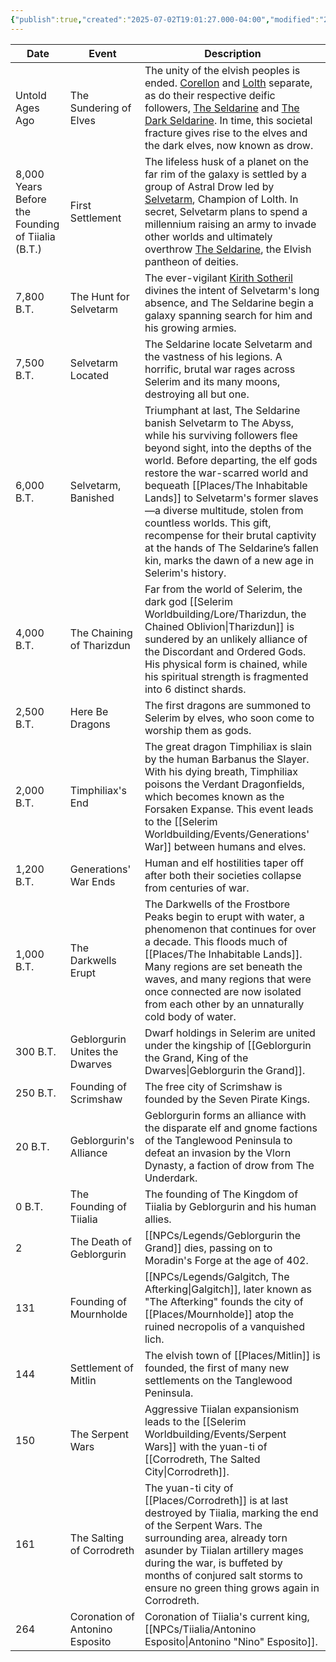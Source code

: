```yaml
---
{"publish":true,"created":"2025-07-02T19:01:27.000-04:00","modified":"2025-10-22T17:57:24.532-04:00","published":"2025-10-22T17:57:24.532-04:00","cssclasses":"","Authors":["Jordan Nolte"]}
---
```



| Date                                              | Event                           | Description                                                                                                                                                                                                                                                                                                                                                                                                                                                                                                              |
| ------------------------------------------------- | ------------------------------- | ------------------------------------------------------------------------------------------------------------------------------------------------------------------------------------------------------------------------------------------------------------------------------------------------------------------------------------------------------------------------------------------------------------------------------------------------------------------------------------------------------------------------ |
| Untold Ages Ago                                   | The Sundering of Elves          | The unity of the elvish peoples is ended. [Corellon](https://5e.tools/deities.html#corellon%20larethian_elven_mtf) and [Lolth](https://5e.tools/deities.html#lolth_drow_mtf) separate, as do their respective deific followers, [The Seldarine](https://5e.tools/tables.html#elf%20deities%20(the%20seldarine)_mtf) and [The Dark Seldarine](https://5e.tools/tables.html#drow%20deities%20(the%20dark%20seldarine)_mtf). In time, this societal fracture gives rise to the elves and the dark elves, now known as drow. |
| 8,000 Years Before the Founding of Tiialia (B.T.) | First Settlement                | The lifeless husk of a planet on the far rim of the galaxy is settled by a group of Astral Drow led by [Selvetarm](https://5e.tools/deities.html#selvetarm_drow_mtf), Champion of Lolth. In secret, Selvetarm plans to spend a millennium raising an army to invade other worlds and ultimately overthrow [The Seldarine](https://5e.tools/tables.html#elf%20deities%20(the%20seldarine)_mtf), the Elvish pantheon of deities.                                                                                           |
| 7,800 B.T.                                        | The Hunt for Selvetarm          | The ever-vigilant [Kirith Sotheril](https://5e.tools/deities.html#kirith%20sotheril_elven_mtf) divines the intent of Selvetarm's long absence, and The Seldarine begin a galaxy spanning search for him and his growing armies.                                                                                                                                                                                                                                                                                          |
| 7,500 B.T.                                        | Selvetarm Located               | The Seldarine locate Selvetarm and the vastness of his legions. A horrific, brutal war rages across Selerim and its many moons, destroying all but one.                                                                                                                                                                                                                                                                                                                                                                  |
| 6,000 B.T.                                        | Selvetarm, Banished             | Triumphant at last, The Seldarine banish Selvetarm to The Abyss, while his surviving followers flee beyond sight, into the depths of the world. Before departing, the elf gods restore the war-scarred world and bequeath [[Places/The Inhabitable Lands]] to Selvetarm's former slaves—a diverse multitude, stolen from countless worlds. This gift, recompense for their brutal captivity at the hands of The Seldarine’s fallen kin, marks the dawn of a new age in Selerim's history.                                       |
| 4,000 B.T.                                        | The Chaining of Tharizdun       | Far from the world of Selerim, the dark god [[Selerim Worldbuilding/Lore/Tharizdun, the Chained Oblivion\|Tharizdun]] is sundered by an unlikely alliance of the Discordant and Ordered Gods. His physical form is chained, while his spiritual strength is fragmented into 6 distinct shards.                                                                                                                                                                                                                                                      |
| 2,500 B.T.                                        | Here Be Dragons                 | The first dragons are summoned to Selerim by elves, who soon come to worship them as gods.                                                                                                                                                                                                                                                                                                                                                                                                                               |
| 2,000 B.T.                                        | Timphiliax's End                | The great dragon Timphiliax is slain by the human Barbanus the Slayer. With his dying breath, Timphiliax poisons the Verdant Dragonfields, which becomes known as the Forsaken Expanse. This event leads to the [[Selerim Worldbuilding/Events/Generations' War]] between humans and elves.                                                                                                                                                                                                                                                           |
| 1,200 B.T.                                        | Generations' War Ends           | Human and elf hostilities taper off after both their societies collapse from centuries of war.                                                                                                                                                                                                                                                                                                                                                                                                                           |
| 1,000 B.T.                                        | The Darkwells Erupt             | The Darkwells of the Frostbore Peaks begin to erupt with water, a phenomenon that continues for over a decade. This floods much of [[Places/The Inhabitable Lands]]. Many regions are set beneath the waves, and many regions that were once connected are now isolated from each other by an unnaturally cold body of water.                                                                                                                                                                                                   |
| 300 B.T.                                          | Geblorgurin Unites the Dwarves  | Dwarf holdings in Selerim are united under the kingship of [[Geblorgurin the Grand, King of the Dwarves\|Geblorgurin the Grand]].                                                                                                                                                                                                                                                                                                                                                                                        |
| 250 B.T.                                          | Founding of Scrimshaw           | The free city of Scrimshaw is founded by the Seven Pirate Kings.                                                                                                                                                                                                                                                                                                                                                                                                                                                         |
| 20 B.T.                                           | Geblorgurin's Alliance          | Geblorgurin forms an alliance with the disparate elf and gnome factions of the Tanglewood Peninsula to defeat an invasion by the Vlorn Dynasty, a faction of drow from The Underdark.                                                                                                                                                                                                                                                                                                                                    |
| 0 B.T.                                            | The Founding of Tiialia         | The founding of The Kingdom of Tiialia by Geblorgurin and his human allies.                                                                                                                                                                                                                                                                                                                                                                                                                                              |
| 2                                                 | The Death of Geblorgurin        | [[NPCs/Legends/Geblorgurin the Grand]] dies, passing on to Moradin's Forge at the age of 402.                                                                                                                                                                                                                                                                                                                                                                                                                                         |
| 131                                               | Founding of Mournholde          | [[NPCs/Legends/Galgitch, The Afterking\|Galgitch]], later known as "The Afterking" founds the city of [[Places/Mournholde]] atop the ruined necropolis of a vanquished lich.                                                                                                                                                                                                                                                                                                                                                                 |
| 144                                               | Settlement of Mitlin            | The elvish town of [[Places/Mitlin]] is founded, the first of many new settlements on the Tanglewood Peninsula.                                                                                                                                                                                                                                                                                                                                                                                                                 |
| 150                                               | The Serpent Wars                | Aggressive Tiialan expansionism leads to the [[Selerim Worldbuilding/Events/Serpent Wars]] with the yuan-ti of [[Corrodreth, The Salted City\|Corrodreth]].                                                                                                                                                                                                                                                                                                                                                                                           |
| 161                                               | The Salting of Corrodreth       | The yuan-ti city of [[Places/Corrodreth]] is at last destroyed by Tiialia, marking the end of the Serpent Wars. The surrounding area, already torn asunder by Tiialan artillery mages during the war, is buffeted by months of conjured salt storms to ensure no green thing grows again in Corrodreth.                                                                                                                                                                                                                         |
| 264                                               | Coronation of Antonino Esposito | Coronation of Tiialia's current king, [[NPCs/Tiialia/Antonino Esposito\|Antonino "Nino" Esposito]].                                                                                                                                                                                                                                                                                                                                                                                                                                   |

